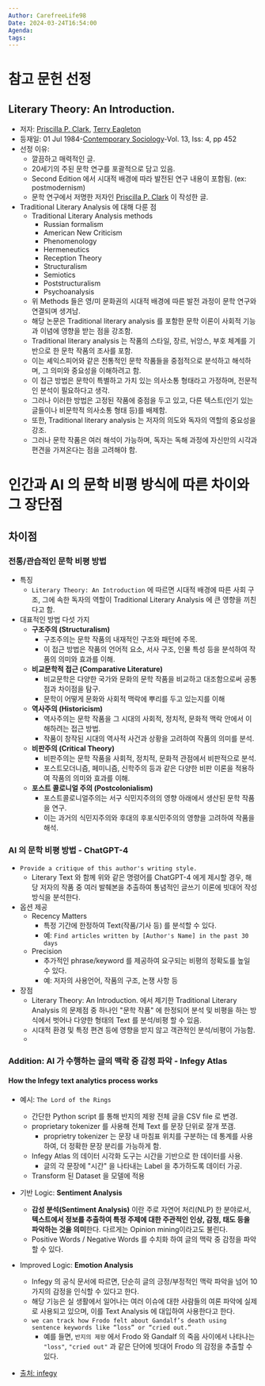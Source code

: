 ```yaml
---
Author: CarefreeLife98
Date: 2024-03-24T16:54:00
Agenda: 
tags:
---
```

# 참고 문헌 선정

## Literary Theory: An Introduction.
- 저자: [Priscilla P. Clark](https://typeset.io/authors/priscilla-p-clark-5625xq1up4), [Terry Eagleton](https://typeset.io/authors/terry-eagleton-1cyeahgwd1)
- 등재일: 01 Jul 1984-[Contemporary Sociology](https://typeset.io/journals/contemporary-sociology-js5enpld)-Vol. 13, Iss: 4, pp 452
- 선정 이유:
	- 깔끔하고 매력적인 글.
	- 20세기의 주된 문학 연구를 포괄적으로 담고 있음.
	- Second Edition 에서 시대적 배경에 따라 발전된 연구 내용이 포함됨. (ex: postmodernism)
	- 문학 연구에서 저명한 저자인 [Priscilla P. Clark](https://typeset.io/authors/priscilla-p-clark-5625xq1up4) 이 작성한 글.
- Traditional Literary Analysis 에 대해 다룬 점
	- Traditional Literary Analysis methods
		- Russian formalism
		- American New Criticism
		- Phenomenology
		- Hermeneutics
		- Reception Theory
		- Structuralism
		- Semiotics
		- Poststructuralism
		- Psychoanalysis
	- 위 Methods 들은 영/미 문화권의 시대적 배경에 따른 발전 과정이 문학 연구와 연결되며 생겨남.
	- 해당 논문은 Traditional literary analysis 를 포함한 문학 이론이 사회적 기능과 이념에 영향을 받는 점을 강조함.
	- Traditional literary analysis 는 작품의 스타일, 장르, 뉘앙스, 부호 체계를 기반으로 한 문학 작품의 조사를 포함. 
	- 이는 셰익스피어와 같은 전통적인 문학 작품들을 중점적으로 분석하고 해석하며, 그 의미와 중요성을 이해하려고 함. 
	- 이 접근 방법은 문학이 특별하고 가치 있는 의사소통 형태라고 가정하며, 전문적인 분석이 필요하다고 생각. 
	- 그러나 이러한 방법은 고정된 작품에 중점을 두고 있고, 다른 텍스트(인기 있는 글들이나 비문학적 의사소통 형태 등)를 배제함. 
	- 또한, Traditional literary analysis 는 저자의 의도와 독자의 역할의 중요성을 강조. 
	- 그러나 문학 작품은 여러 해석이 가능하며, 독자는 독해 과정에 자신만의 시각과 편견을 가져온다는 점을 고려해야 함.
# 인간과 AI 의 문학 비평 방식에 따른 차이와 그 장단점
## 차이점
### 전통/관습적인 문학 비평 방법
- 특징
	- `Literary Theory: An Introduction` 에 따르면 시대적 배경에 따른 사회 구조, 그에 속한 독자의 역할이 Traditional Literary Analysis 에 큰 영향을 끼친다고 함.
- 대표적인 방법 다섯 가지
	- **구조주의 (Structuralism)**
		- 구조주의는 문학 작품의 내재적인 구조와 패턴에 주목.
		- 이 접근 방법은 작품의 언어적 요소, 서사 구조, 인물 특성 등을 분석하여 작품의 의미와 효과를 이해.
	- **비교문학적 접근 (Comparative Literature)**
		- 비교문학은 다양한 국가와 문화의 문학 작품을 비교하고 대조함으로써 공통점과 차이점을 탐구.
		- 문학이 어떻게 문화와 사회적 맥락에 뿌리를 두고 있는지를 이해
	- **역사주의 (Historicism)**
		- 역사주의는 문학 작품을 그 시대의 사회적, 정치적, 문화적 맥락 안에서 이해하려는 접근 방법. 
		- 작품이 창작된 시대의 역사적 사건과 상황을 고려하여 작품의 의미를 분석.
	- **비판주의 (Critical Theory)**
		- 비판주의는 문학 작품을 사회적, 정치적, 문화적 관점에서 비판적으로 분석.
		- 포스트모더니즘, 페미니즘, 신학주의 등과 같은 다양한 비판 이론을 적용하여 작품의 의미와 효과를 이해.
	- **포스트 콜로니얼 주의 (Postcolonialism)**
		- 포스트콜로니얼주의는 서구 식민지주의의 영향 아래에서 생산된 문학 작품을 연구.
		- 이는 과거의 식민지주의와 후대의 후포식민주의의 영향을 고려하여 작품을 해석.

### AI 의 문학 비평 방법 - ChatGPT-4
- `Provide a critique of this author's writing style.`
	- Literary Text 와 함께 위와 같은 명령어를 ChatGPT-4 에게 제시할 경우, 해당 저자의 작품 중 여러 발췌본을 추출하여 통념적인 글쓰기 이론에 빗대어 작성 방식을 분석한다.
- 옵션 제공
	- Recency Matters
		- 특정 기간에 한정하여 Text(작품/기사 등) 를 분석할 수 있다.
		- 예: `Find articles written by [Author's Name] in the past 30 days`
	- Precision
		- 추가적인 phrase/keyword 를 제공하여 요구되는 비평의 정확도를 높일 수 있다.
		- 예: 저자의 사용언어, 작품의 구조, 논쟁 사항 등
- 장점
	- Literary Theory: An Introduction. 에서 제기한 Traditional Literary Analysis 의 문제점 중 하나인 "문학 작품" 에 한정되어 분석 및 비평을 하는 방식에서 벗어나 다양한 형태의 Text 를 분석/비평 할 수 있음.
	- 시대적 환경 및 특정 편견 등에 영향을 받지 않고 객관적인 분석/비평이 가능함.
	- 
### Addition: AI 가 수행하는 글의 맥락 중 감정 파악 - Infegy Atlas
#### How the Infegy text analytics process works
- 예시: `The Lord of the Rings`
	 - 간단한 Python script 를 통해 반지의 제왕 전체 글을 CSV file 로 변경.
	 - proprietary tokenizer 를 사용해 전체 Text 를 문장 단위로 잘개 쪼갬.
		- proprietry tokenizer 는 문장 내 마침표 위치를 구분하는 데 통계를 사용하여, 더 정확한 문장 분리를 가능하게 함.
	- Infegy Atlas 의 데이터 시각화 도구는 시간을 기반으로 한 데이터를 사용.
		- 글의 각 문장에 "시간" 을 나타내는 Label 을 추가하도록 데이터 가공.
	- Transform 된 Dataset 을 모델에 적용
- 기반 Logic: **Sentiment Analysis**
	- **감성 분석(Sentiment Analysis)** 이란 주로 자연어 처리(NLP) 한 분야로서, **텍스트에서 정보를 추출하여 특정 주제에 대한 주관적인 인상, 감정, 태도 등을 파악하는 것을 의미**한다. 다르게는 Opinion mining이라고도 불린다.
	- Positive Words / Negative Words 를 수치화 하여 글의 맥락 중 감정을 파악할 수 있다.
- Improved Logic: **Emotion Analysis**
	- Infegy 의 공식 문서에 따르면, 단순히 글의 긍정/부정적인 맥락 파악을 넘어 10 가지의 감정을 인식할 수 있다고 한다.
	- 해당 기능은 실 생활에서 일어나는 여러 이슈에 대한 사람들의 여론 파악에 실제로 사용되고 있으며, 이를 Text Analysis 에 대입하여 사용한다고 한다.
	- `we can track how Frodo felt about Gandalf’s death using sentence keywords like “loss” or “cried out.”`
		- 예를 들면, `반지의 제왕` 에서 Frodo 와 Gandalf 의 죽음 사이에서 나타나는 `"loss"`, `"cried out"` 과 같은 단어에 빗대어 Frodo 의 감정을 추출할 수 있다.


- [출처: infegy](https://www.infegy.com/blog/using-ai-for-literary-analysis)

